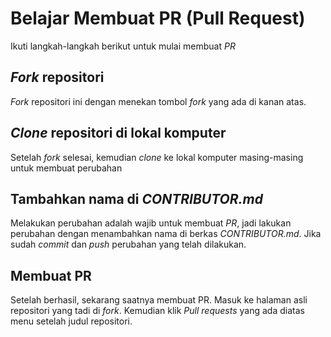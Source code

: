 # Belajar Membuat PR (Pull Request)

Ikuti langkah-langkah berikut untuk mulai membuat *PR*

## _Fork_ repositori
_Fork_ repositori ini dengan menekan tombol _fork_ yang ada di kanan atas.

## _Clone_ repositori di lokal komputer
Setelah _fork_ selesai, kemudian _clone_ ke lokal komputer masing-masing untuk membuat perubahan

## Tambahkan nama di _CONTRIBUTOR.md_
Melakukan perubahan adalah wajib untuk membuat *PR*, jadi lakukan perubahan dengan menambahkan nama di berkas *CONTRIBUTOR.md*. Jika sudah _commit_ dan _push_ perubahan yang telah dilakukan.

## Membuat PR
Setelah berhasil, sekarang saatnya membuat PR. Masuk ke halaman asli repositori yang tadi di _fork_. Kemudian klik _Pull requests_ yang ada diatas menu setelah judul repositori.
